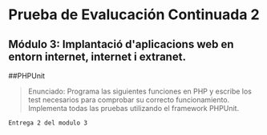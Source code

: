 # Prueba de Evalucación Continuada 2
## **Módulo 3:** Implantació d'aplicacions web en  entorn internet, internet i extranet.



##PHPUnit

>Enunciado:
>Programa  las siguientes funciones en PHP y escribe los test necesarios para comprobar su correcto funcionamiento. Implementa todas las pruebas utilizando el framework PHPUnit.



`Entrega 2 del modulo 3`

